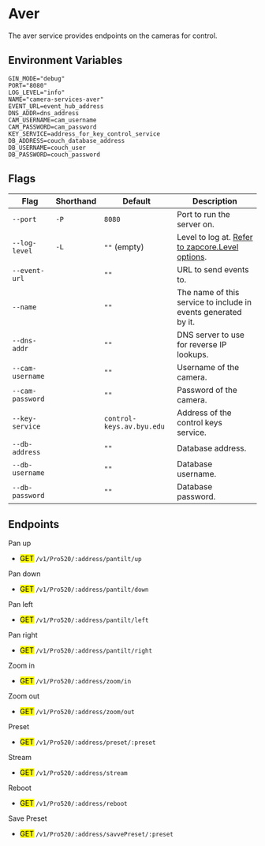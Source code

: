 # Aver
The aver service provides endpoints on the cameras for control. 

## Environment Variables
```
GIN_MODE="debug"
PORT="8080"
LOG_LEVEL="info"
NAME="camera-services-aver"
EVENT_URL=event_hub_address
DNS_ADDR=dns_address
CAM_USERNAME=cam_username
CAM_PASSWORD=cam_password
KEY_SERVICE=address_for_key_control_service
DB_ADDRESS=couch_database_address
DB_USERNAME=couch_user
DB_PASSWORD=couch_password
```

## Flags
| Flag               | Shorthand | Default                               | Description                                                                        |
|--------------------|-----------|---------------------------------------|------------------------------------------------------------------------------------|
| `--port`           | `-P`      | `8080`                                | Port to run the server on.                                                         |
| `--log-level`      | `-L`      | `""` (empty)                          | Level to log at. [Refer to zapcore.Level options](https://godoc.org/go.uber.org/zap/zapcore#Level). |
| `--event-url`      |           | `""`                                  | URL to send events to.                                                             |
| `--name`           |           | `""`                                  | The name of this service to include in events generated by it.                      |
| `--dns-addr`       |           | `""`                                  | DNS server to use for reverse IP lookups.                                          |
| `--cam-username`   |           | `""`                                  | Username of the camera.                                                            |
| `--cam-password`   |           | `""`                                  | Password of the camera.                                                            |
| `--key-service`    |           | `control-keys.av.byu.edu`             | Address of the control keys service.                                               |
| `--db-address`     |           | `""`                                  | Database address.                                                                  |
| `--db-username`    |           | `""`                                  | Database username.                                                                 |
| `--db-password`    |           | `""`                                  | Database password.                                                                 |


## Endpoints 
 Pan up
* <mark>GET</mark> `/v1/Pro520/:address/pantilt/up`

 Pan down
* <mark>GET</mark> `/v1/Pro520/:address/pantilt/down`

 Pan left
* <mark>GET</mark> `/v1/Pro520/:address/pantilt/left`

 Pan right
* <mark>GET</mark> `/v1/Pro520/:address/pantilt/right`

 Zoom in
* <mark>GET</mark> `/v1/Pro520/:address/zoom/in`

 Zoom out
* <mark>GET</mark> `/v1/Pro520/:address/zoom/out`

Preset
* <mark>GET</mark> `/v1/Pro520/:address/preset/:preset`

Stream
* <mark>GET</mark> `/v1/Pro520/:address/stream`

Reboot
* <mark>GET</mark> `/v1/Pro520/:address/reboot`

Save Preset
* <mark>GET</mark> `/v1/Pro520/:address/savvePreset/:preset`
